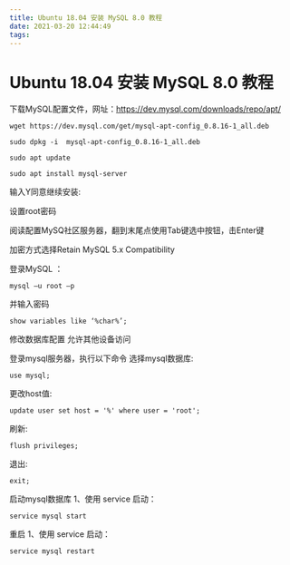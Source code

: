 ```yaml
---
title: Ubuntu 18.04 安装 MySQL 8.0 教程
date: 2021-03-20 12:44:49
tags:
---
```

# Ubuntu 18.04 安装 MySQL 8.0 教程
下载MySQL配置文件，网址：https://dev.mysql.com/downloads/repo/apt/
```
wget https://dev.mysql.com/get/mysql-apt-config_0.8.16-1_all.deb
```

```
sudo dpkg -i  mysql-apt-config_0.8.16-1_all.deb
```
```
sudo apt update
```

```
sudo apt install mysql-server
```
输入Y同意继续安装:

设置root密码

阅读配置MySQ社区服务器，翻到末尾点使用Tab键选中按钮，击Enter键

加密方式选择Retain MySQL 5.x Compatibility

登录MySQL ：
```
mysql –u root –p
```
并输入密码
```
show variables like ‘%char%’;
```
修改数据库配置 允许其他设备访问

登录mysql服务器，执行以下命令
选择mysql数据库:
```
use mysql;
```
更改host值:
```
update user set host = '%' where user = 'root';
```
刷新:
```
flush privileges;
```
退出:
```
exit;
```
启动mysql数据库
1、使用 service 启动：
```
service mysql start
```
重启
1、使用 service 启动：
```
service mysql restart
```
